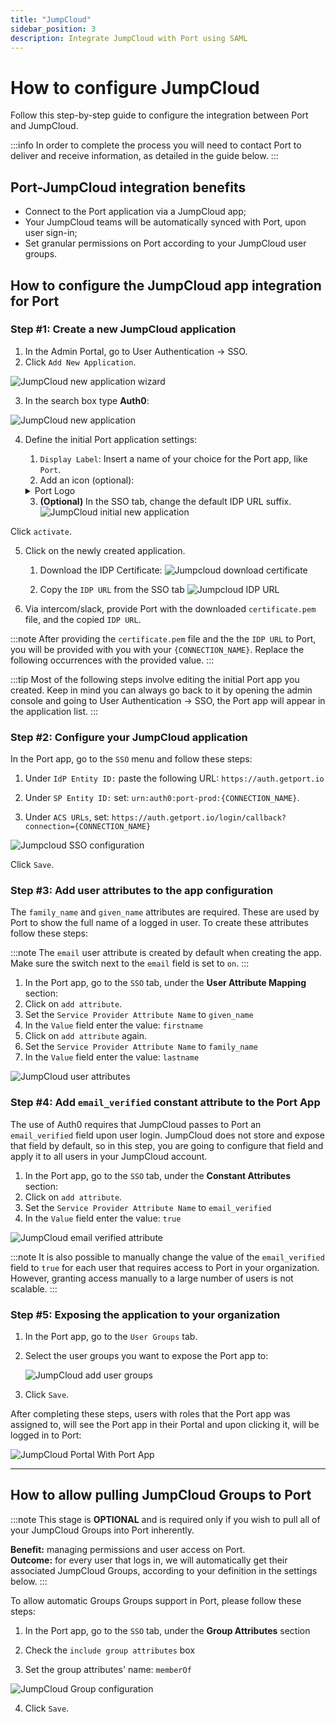 ```yaml
---
title: "JumpCloud"
sidebar_position: 3
description: Integrate JumpCloud with Port using SAML
---
```


# How to configure JumpCloud

Follow this step-by-step guide to configure the integration between Port and JumpCloud.

:::info
In order to complete the process you will need to contact Port to deliver and receive information, as detailed in the guide below.
:::

## Port-JumpCloud integration benefits ​

- Connect to the Port application via a JumpCloud app;
- Your JumpCloud teams will be automatically synced with Port, upon user sign-in;
- Set granular permissions on Port according to your JumpCloud user groups.

## How to configure the JumpCloud app integration for Port​

### Step #1: Create a new JumpCloud application

1. In the Admin Portal, go to User Authentication -> SSO.
2. Click `Add New Application`.

![JumpCloud new application wizard](/img/sso/jumpcloud/JumpcloudAddApplication.png)

3. In the search box type **Auth0**:

![JumpCloud new application](/img/sso/jumpcloud/JumpcloudAuth0Search.png)

4. Define the initial Port application settings:

   1. `Display Label`: Insert a name of your choice for the Port app, like `Port`.
   2. Add an icon (optional):

   <details>
   <summary>Port Logo</summary>

   ![Port's logo](/img/sso/general-assets/PortLogoLarge.png)

   </details>

   3. **(Optional)** In the SSO tab, change the default IDP URL suffix.
      ![JumpCloud initial new application](/img/sso/jumpcloud/JumpcloudNewSSO.png)

Click `activate`.

5. Click on the newly created application.

   1. Download the IDP Certificate:
      ![Jumpcloud download certificate](/img/sso/jumpcloud/JumpcloudDownloadCert.png)

   2. Copy the `IDP URL` from the SSO tab
      ![Jumpcloud IDP URL](/img/sso/jumpcloud/JumpcloudIDPUrl.png)

6. Via intercom/slack, provide Port with the downloaded `certificate.pem` file, and the copied `IDP URL`.

:::note
After providing the `certificate.pem` file and the the `IDP URL` to Port, you will be provided with you with your `{CONNECTION_NAME}`. Replace the following occurrences with the provided value.
:::

:::tip
Most of the following steps involve editing the initial Port app you created. Keep in mind you can always go back to it by opening the admin console and going to User Authentication -> SSO, the Port app will appear in the application list.
:::

### Step #2: Configure your JumpCloud application

In the Port app, go to the `SSO` menu and follow these steps:

1. Under `IdP Entity ID:` paste the following URL: `https://auth.getport.io`

2. Under `SP Entity ID:` set: `urn:auth0:port-prod:{CONNECTION_NAME}`.

3. Under `ACS URLs`, set: `https://auth.getport.io/login/callback?connection={CONNECTION_NAME}`

![Jumpcloud SSO configuration](/img/sso/jumpcloud/JumpcloudConfigureSSO.png)

Click `Save`.

### Step #3: Add user attributes to the app configuration

The `family_name` and `given_name` attributes are required. These are used by Port to show the full name of a logged in user. To create these attributes follow these steps:

:::note
The `email` user attribute is created by default when creating the app.
Make sure the switch next to the `email` field is set to `on`.
:::

1. In the Port app, go to the `SSO` tab, under the **User Attribute Mapping** section:
2. Click on `add attribute`.
3. Set the `Service Provider Attribute Name` to `given_name`
4. In the `Value` field enter the value: `firstname`
5. Click on `add attribute` again.
6. Set the `Service Provider Attribute Name` to `family_name`
7. In the `Value` field enter the value: `lastname`

![JumpCloud user attributes](/img/sso/jumpcloud/JumpcloudAttributes.png)


### Step #4: Add `email_verified` constant attribute to the Port App

The use of Auth0 requires that JumpCloud passes to Port an `email_verified` field upon user login. JumpCloud does not store and expose that field by default, so in this step, you are going to configure that field and apply it to all users in your JumpCloud account.

1. In the Port app, go to the `SSO` tab, under the **Constant Attributes** section:
2. Click on `add attribute`.
3. Set the `Service Provider Attribute Name` to `email_verified`
4. In the `Value` field enter the value: `true`

![JumpCloud email verified attribute](/img/sso/jumpcloud/JumpCloudEmailVerified.png)

:::note
It is also possible to manually change the value of the `email_verified` field to `true` for each user that requires access to Port in your organization. However, granting access manually to a large number of users is not scalable.
:::

### Step #5: Exposing the application to your organization

1. In the Port app, go to the `User Groups` tab.
2. Select the user groups you want to expose the Port app to:

   ![JumpCloud add user groups](/img/sso/jumpcloud/JumpcloudAddUserGroups.png)

3. Click `Save`.

After completing these steps, users with roles that the Port app was assigned to, will see the Port app in their Portal and upon clicking it, will be logged in to Port:

![JumpCloud Portal With Port App](/img/sso/jumpcloud/JumpcloudPortApplication.png)

---

## How to allow pulling JumpCloud Groups to Port

:::note
This stage is **OPTIONAL** and is required only if you wish to pull all of your JumpCloud Groups into Port inherently.

**Benefit:** managing permissions and user access on Port.  
**Outcome:** for every user that logs in, we will automatically get their associated JumpCloud Groups, according to your definition in the settings below.
:::

To allow automatic Groups Groups support in Port, please follow these steps:

1. In the Port app, go to the `SSO` tab, under the **Group Attributes** section

2. Check the `include group attributes` box

3. Set the group attributes' name: `memberOf`

![JumpCloud Group configuration](/img/sso/jumpcloud/JumpcloudGroupConfig.png)

4. Click `Save`.

